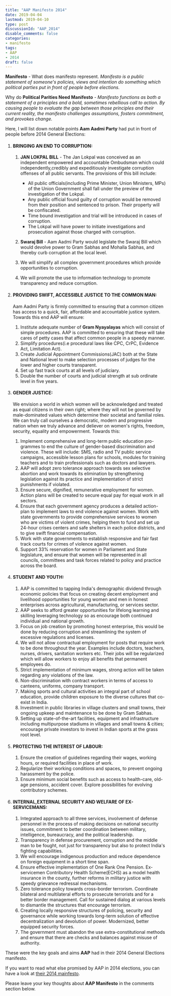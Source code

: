 ```yaml
---
title: "AAP Manifesto 2014"
date: 2019-04-04
lastmod: 2019-04-10
type: post
discussionId: "AAP_2014"
disable_comments: false
categories:
- manifesto
tags:
- AAP
- 2014
draft: false
---
```


**Manifesto** - What does manifesto represent. _Manifesto is a public statement of someone's policies, views and intention do something which political parties put in front of people before elections._

Why do **Political Parities Need Manifesto** - _Manifesto functions as both a statement of a principles and a bold, sometimes
rebellious call to action. By causing people to evaluate the gap between those principles and their current reality, the manifesto challenges assumptions, fosters commitment, and provokes change._

Here, I will list down notable points **Aam Aadmi Party** had put in front of people before 2014 General Elections:

1.  #### BRINGING AN END TO CORRUPTION:

    1. **JAN LOKPAL BILL** - The Jan Lokpal was conceived as an independent empowered and accountable Ombudsman which could independently,credibly and expeditiously investigate corruption offenses of all public servants. The provisions of this bill include:

       - All public officials(including Prime Minister, Union Ministers, MPs) of the Union Government shall fall under the preview of the investigation of the Lokpal.
       - Any public official found guilty of corruption would be removed from their position and sentenced to prison. Their property will be confiscated.
       - Time bound investigation and trial will be introduced in cases of corruption.
       - The Lokpal will have power to initiate investigations and prosecution against those charged with corruption.

    2. **Swaraj Bill** - Aam Aadmi Party would legislate the Swaraj Bill which would devolve power to Gram Sabhas and Mohalla Sabhas, and thereby curb corruption at the local level.
    3. We will simplify all complex government procedures which provide opportunities to corruption.
    4. We will promote the use to information technology to promote transparency and reduce corruption.

2.  #### PROVIDING SWIFT, ACCESSIBLE JUSTICE TO THE COMMON MAN:
    Aam Aadmi Party is firmly committed to ensuring that a common citizen has access to a quick, fair, affordable and accountable justice system. Towards this end AAP will ensure:
    1.  Institute adequate number of **Gram Nyayalayas** which will consist of simple procedures. AAP is committed to ensuring that these will take cares of petty cases that affect common people in a speedy manner.
    2.  Simplify procedures(i.e procedural laws like CPC, CrPC, Evidence Act, Limitation Act).
    3.  Create Judicial Appointment Commissions(JAC) both at the State and National level to make selection processes of judges for the lower and higher courts transparent.
    4.  Set up fast track courts at all levels of judiciary.
    5.  Double the number of courts and judicial strength at sub ordinate level in five years.

3.  #### GENDER JUSTICE:
    We envision a world in which women will be acknowledged and treated as equal citizens in their own right; where they will not be governed by male-dominated values which determine their societal and familial roles. We can truly call ourselves a democratic, modern and progressive nation when we truly advance and deliever on women's rights, freedom, security, equality and empowerment. Towards this:
         
    1. Implement comprehensive and long-term public education pro-grammes to end the culture of gender-based discrimination and violence. These will include: SMS, radio and TV public service campaigns, accessible lesson plans for schools, modules   for training teachers and to train professionals such as doctors and lawyers.
    2. AAP will adopt zero tolerance approach towards sex selective abortion and work towards its elimination by strengthening legislation against its practice and implementation of strict punishments if violated.
    3. Ensure secure, dignified, remunerative employment for women. Action plans will be created to secure equal pay for equal work in all sectors.
    4. Ensure that each government agency produces a detailed action-plan to implement laws to end violence against women. Work with state governments to provide comprehensive services to women who are victims of violent crimes, helping them to fund  and set up 24-hour crises centers and safe shelters in each police districts, and to give swift financial compensation.
    5. Work with state governments to establish responsive and fair fast track courts for crimes of violence against women.
    6. Support 33% reservation for women in Parliament and State legislature, and ensure that women will be represented in all councils, committees and task forces related to policy and practice across the board.

4.  #### STUDENT AND YOUTH:

    1. AAP is committed to tapping India's demographic dividend through economic policies that focus on creating decent employment and livelihood opportunities for young women and men in honest enterprises across agricultural, manufacturing, or services sector.
    2. AAP seeks to afford greater opportunities for lifelong learning and skilling leveraging technology so as encourage both continued individual and national growth.
    3. Focus on job creation by promoting honest enterprise, this would be done by reducing corruption and streamlining the system of excessive regulations and licenses.
    4. We will not allow contractual employment for posts that require work to be done throughout the year. Examples include doctors, teachers, nurses, drivers, sanitation workers etc. Their jobs will be regularized which will allow workers to enjoy all benefits that permanent employees do.
    5. Strict implementation of minimum wages, strong action will be taken regarding any violations of the law.
    6. Non-discrimination with contract workers in terms of access to canteens, uniforms, company transport.
    7. Making sports and cultural activities an integral part of school education, provide children exposure to the diverse cultures that co-exist in India.
    8. Investment in public libraries in village clusters and small towns, their ongoing upkeep and maintenance to be done by Gram Sabhas.
    9. Setting up state-of-the-art facilities, equipment and infrastructure including multipurpose stadiums in villages and small towns & cities; encourage private investors to invest in Indian sports at the grass root level.

5.  #### PROTECTING THE INTEREST OF LABOUR:

    1. Ensure the creation of guidelines regarding their wages, working hours, or required facilities in place of work.
    2. Regularize their working conditions and spaces, to prevent ongoing harassment by the police.
    3. Ensure minimum social benefits such as access to health-care, old-age pensions, accident cover. Explore possibilities for evolving contributory schemes.

6.  #### INTERNAL,EXTERNAL SECURITY AND WELFARE OF EX-SERVICEMANS:

    1. Integrated approach to all three services, involvement of defense personnel in the process of making decisions on national security issues, commitment to better coordination between military, intelligence, bureaucracy, and the political leadership.
    2. Transparency in defense procurement, corruption and the middle man to be fought, not just for transparency but also to protect India's fighting capabilities.
    3. We will encourage indigenous production and reduce dependence on foreign equipment in a short time span.
    4. Ensure effective implementation of One Rank One Pension. Ex-servicemen Contributory Health Scheme(ECHS) as a model health insurance in the county, further reforms in military justice with speedy grievance redressal mechanisms.
    5. Zero tolerance policy towards cross-border terrorism. Coordinate bilateral and multilateral efforts to prosecute terrorists and for a better border management. Call for sustained dialog at various levels to dismantle the structures that encourage terrorism.
    6. Creating locally responsive structures of policing, security and governance while working towards long-term solution of effective decentralization and devolution of power. Modernized, better equipped security forces.
    7. The government must abandon the use extra-constitutional methods and ensure that there are checks and balances against misuse of authority.

These were the key goals and aims **AAP** had in their 2014 General Elections manifesto.

If you want to read what else promised by AAP in 2014 elections, you can have a look at [their 2014 mainfesto][1].

Please leave your key thoughts about **AAP Manifesto** in the comments section below.

[1]: https://s3.console.aws.amazon.com/s3/object/thepolicy/manifesto/AAP_1826416a.pdf
